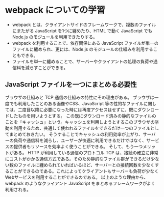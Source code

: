 # webpack についての学習
- webpack とは、クライアントサイドのフレームワークで、複数のファイルにまたがる JavaScript を1つに纏めたり、HTML で動く JavaScript でも Node.js のモジュールを利用できたりする。
- webpack を利用することで、依存関係にある JavaScript ファイルが単一のファイルに纏められ、更には、Node.js のモジュールの仕組みを利用することもできる。
- ファイルを単一に纏めることで、サーバーやクライアントの処理の負荷や通信料を減らすことができる。

## JavaScript ファイルを一つにまとめる必要性
ブラウザの仕組みと TCP 通信の仕組みの特性にその理由がある。 
ブラウザは一度でも利用したことのある画像やCSS、JavaScript 等の性的なファイルに関しては、二度目以降に必要になった時には再度アクセスはせずに、既にダウンロードしたものを用いようとする。 
この既にダウンロード済みの静的なファイルのことを「キャッシュ」という。キャッシュを利用しようとするこのブラウザの挙動を利用するため、共通して使われるファイルをできるだけ一つのファイルとしてまとめておきたい。 
そうすることでキャッシュの利用効率が上がり、サーバーの負荷や通信料を減らし、ユーザーが快適に利用できるだけではなく、サービスの提供者もリソースを効率よく使うことができる。 
そして、もう一つメリットがある。 
HTTP が利用している通信のプロトコル TCP は、接続の確立に非常にコストがかかる通信方式である。そのため静的なファイル群ができるだけ少ない数のファイルに纏められていればいるほど、サーバーとの接続回数を少なくすることができるのである。これによってクライアントもサーバーも負荷が少なくWebサービスを利用することができるのである。 
以上のような理由から、webpack のようなクライアント JavaScript をまとめるフレームワークがよく利用される。